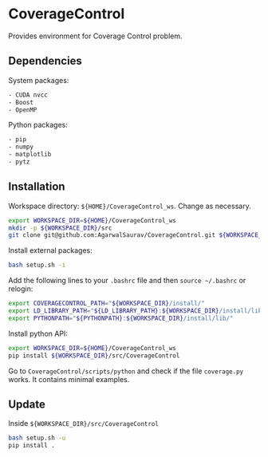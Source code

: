 # CoverageControl

Provides environment for Coverage Control problem.

## Dependencies
System packages:
```bash
- CUDA nvcc
- Boost
- OpenMP
```

Python packages:
```bash
- pip
- numpy
- matplotlib
- pytz
```

## Installation

Workspace directory: `${HOME}/CoverageControl_ws`. Change as necessary.
```bash
export WORKSPACE_DIR=${HOME}/CoverageControl_ws
mkdir -p ${WORKSPACE_DIR}/src
git clone git@github.com:AgarwalSaurav/CoverageControl.git ${WORKSPACE_DIR}/src/CoverageControl
```

Install external packages:
```bash
bash setup.sh -i
```

Add the following lines to your `.bashrc` file and then `source ~/.bashrc` or relogin:
```bash
export COVERAGECONTROL_PATH="${WORKSPACE_DIR}/install/"
export LD_LIBRARY_PATH="${LD_LIBRARY_PATH}:${WORKSPACE_DIR}/install/lib/"
export PYTHONPATH="${PYTHONPATH}:${WORKSPACE_DIR}/install/lib/"
```

Install python API:
```bash
export WORKSPACE_DIR=${HOME}/CoverageControl_ws
pip install ${WORKSPACE_DIR}/src/CoverageControl
```

Go to `CoverageControl/scripts/python` and check if the file `coverage.py` works. It contains minimal examples.

## Update
Inside `${WORKSPACE_DIR}/src/CoverageControl`

```bash
bash setup.sh -u
pip install .
```
